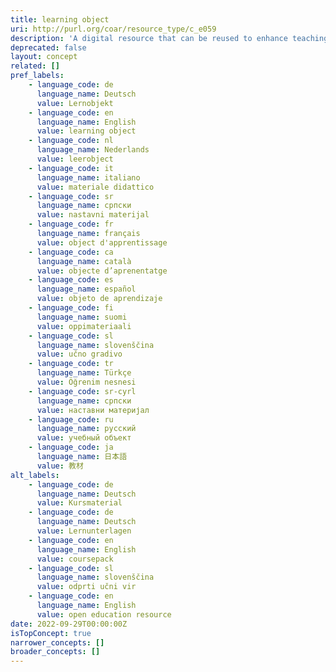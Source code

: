 ```yaml
---
title: learning object
uri: http://purl.org/coar/resource_type/c_e059
description: 'A digital resource that can be reused to enhance teaching and learning. [Source: https://icas-ca.org/archive/projects/coerc/oer-glossary]'
deprecated: false
layout: concept
related: []
pref_labels:
    - language_code: de
      language_name: Deutsch
      value: Lernobjekt
    - language_code: en
      language_name: English
      value: learning object
    - language_code: nl
      language_name: Nederlands
      value: leerobject
    - language_code: it
      language_name: italiano
      value: materiale didattico
    - language_code: sr
      language_name: српски
      value: nastavni materijal
    - language_code: fr
      language_name: français
      value: object d'apprentissage
    - language_code: ca
      language_name: català
      value: objecte d’aprenentatge
    - language_code: es
      language_name: español
      value: objeto de aprendizaje
    - language_code: fi
      language_name: suomi
      value: oppimateriaali
    - language_code: sl
      language_name: slovenščina
      value: učno gradivo
    - language_code: tr
      language_name: Türkçe
      value: Öğrenim nesnesi
    - language_code: sr-cyrl
      language_name: српски
      value: наставни материјал
    - language_code: ru
      language_name: русский
      value: учебный объект
    - language_code: ja
      language_name: 日本語
      value: 教材
alt_labels:
    - language_code: de
      language_name: Deutsch
      value: Kursmaterial
    - language_code: de
      language_name: Deutsch
      value: Lernunterlagen
    - language_code: en
      language_name: English
      value: coursepack
    - language_code: sl
      language_name: slovenščina
      value: odprti učni vir
    - language_code: en
      language_name: English
      value: open education resource
date: 2022-09-29T00:00:00Z
isTopConcept: true
narrower_concepts: []
broader_concepts: []
---
```


